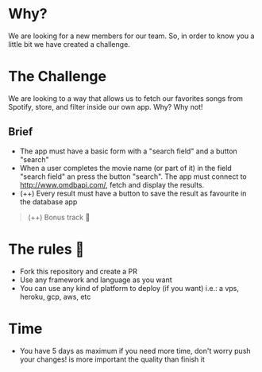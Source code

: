 # Why?
We are looking for a new members for our team. So, in order to know you a little bit we have created a challenge.

# The Challenge
We are looking to a way that allows us to fetch our favorites songs from Spotify, store, and filter inside our own app. Why? Why not!

## Brief
- The app must have a basic form with a "search field" and a button "search"
- When a user completes the movie name (or part of it) in the field "search field" an press the button "search". The app must connect to http://www.omdbapi.com/, fetch and display the results.
- (++) Every result must have a button to save the result as favourite in the database app

> (++) Bonus track 👏
 
# The rules 👀
- Fork this repository and create a PR
- Use any framework and language as you want
- You can use any kind of platform to deploy (if you want) i.e.: a vps, heroku, gcp, aws, etc


# Time
- You have 5 days as maximum if you need more time, don't worry push your changes! is more important the quality than finish it
